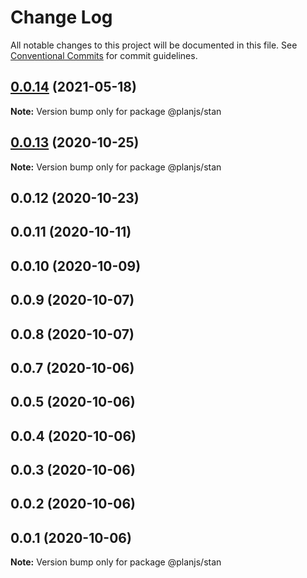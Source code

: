 # Change Log

All notable changes to this project will be documented in this file.
See [Conventional Commits](https://conventionalcommits.org) for commit guidelines.

## [0.0.14](https://github.com/planjs/stan/compare/@planjs/stan@0.0.13...@planjs/stan@0.0.14) (2021-05-18)

**Note:** Version bump only for package @planjs/stan





## [0.0.13](https://github.com/planjs/stan/compare/@planjs/stan@0.0.12...@planjs/stan@0.0.13) (2020-10-25)

**Note:** Version bump only for package @planjs/stan





## 0.0.12 (2020-10-23)



## 0.0.11 (2020-10-11)



## 0.0.10 (2020-10-09)



## 0.0.9 (2020-10-07)



## 0.0.8 (2020-10-07)



## 0.0.7 (2020-10-06)



## 0.0.5 (2020-10-06)



## 0.0.4 (2020-10-06)



## 0.0.3 (2020-10-06)



## 0.0.2 (2020-10-06)



## 0.0.1 (2020-10-06)

**Note:** Version bump only for package @planjs/stan
